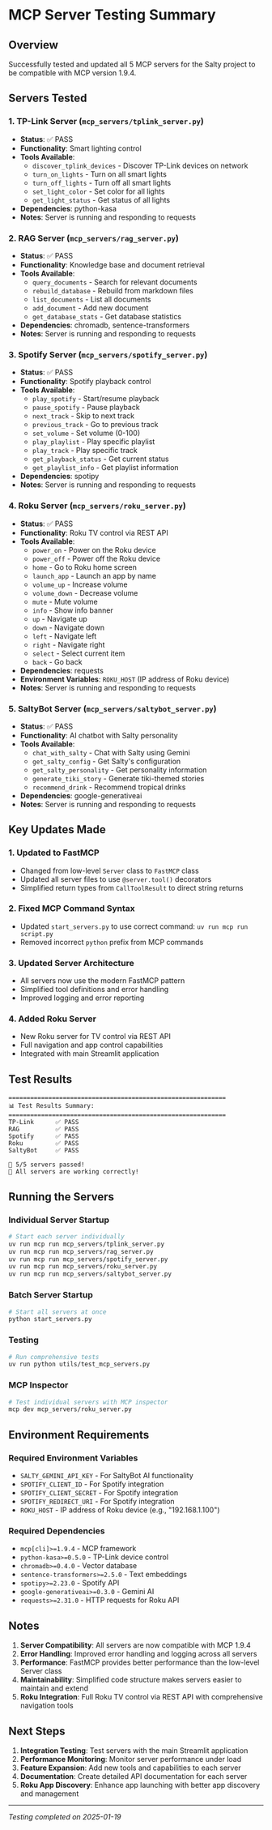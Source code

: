 # MCP Server Testing Summary

## Overview
Successfully tested and updated all 5 MCP servers for the Salty project to be compatible with MCP version 1.9.4.

## Servers Tested

### 1. TP-Link Server (`mcp_servers/tplink_server.py`)
- **Status**: ✅ PASS
- **Functionality**: Smart lighting control
- **Tools Available**:
  - `discover_tplink_devices` - Discover TP-Link devices on network
  - `turn_on_lights` - Turn on all smart lights
  - `turn_off_lights` - Turn off all smart lights
  - `set_light_color` - Set color for all lights
  - `get_light_status` - Get status of all lights
- **Dependencies**: python-kasa
- **Notes**: Server is running and responding to requests

### 2. RAG Server (`mcp_servers/rag_server.py`)
- **Status**: ✅ PASS
- **Functionality**: Knowledge base and document retrieval
- **Tools Available**:
  - `query_documents` - Search for relevant documents
  - `rebuild_database` - Rebuild from markdown files
  - `list_documents` - List all documents
  - `add_document` - Add new document
  - `get_database_stats` - Get database statistics
- **Dependencies**: chromadb, sentence-transformers
- **Notes**: Server is running and responding to requests

### 3. Spotify Server (`mcp_servers/spotify_server.py`)
- **Status**: ✅ PASS
- **Functionality**: Spotify playback control
- **Tools Available**:
  - `play_spotify` - Start/resume playback
  - `pause_spotify` - Pause playback
  - `next_track` - Skip to next track
  - `previous_track` - Go to previous track
  - `set_volume` - Set volume (0-100)
  - `play_playlist` - Play specific playlist
  - `play_track` - Play specific track
  - `get_playback_status` - Get current status
  - `get_playlist_info` - Get playlist information
- **Dependencies**: spotipy
- **Notes**: Server is running and responding to requests

### 4. Roku Server (`mcp_servers/roku_server.py`)
- **Status**: ✅ PASS
- **Functionality**: Roku TV control via REST API
- **Tools Available**:
  - `power_on` - Power on the Roku device
  - `power_off` - Power off the Roku device
  - `home` - Go to Roku home screen
  - `launch_app` - Launch an app by name
  - `volume_up` - Increase volume
  - `volume_down` - Decrease volume
  - `mute` - Mute volume
  - `info` - Show info banner
  - `up` - Navigate up
  - `down` - Navigate down
  - `left` - Navigate left
  - `right` - Navigate right
  - `select` - Select current item
  - `back` - Go back
- **Dependencies**: requests
- **Environment Variables**: `ROKU_HOST` (IP address of Roku device)
- **Notes**: Server is running and responding to requests

### 5. SaltyBot Server (`mcp_servers/saltybot_server.py`)
- **Status**: ✅ PASS
- **Functionality**: AI chatbot with Salty personality
- **Tools Available**:
  - `chat_with_salty` - Chat with Salty using Gemini
  - `get_salty_config` - Get Salty's configuration
  - `get_salty_personality` - Get personality information
  - `generate_tiki_story` - Generate tiki-themed stories
  - `recommend_drink` - Recommend tropical drinks
- **Dependencies**: google-generativeai
- **Notes**: Server is running and responding to requests

## Key Updates Made

### 1. Updated to FastMCP
- Changed from low-level `Server` class to `FastMCP` class
- Updated all server files to use `@server.tool()` decorators
- Simplified return types from `CallToolResult` to direct string returns

### 2. Fixed MCP Command Syntax
- Updated `start_servers.py` to use correct command: `uv run mcp run script.py`
- Removed incorrect `python` prefix from MCP commands

### 3. Updated Server Architecture
- All servers now use the modern FastMCP pattern
- Simplified tool definitions and error handling
- Improved logging and error reporting

### 4. Added Roku Server
- New Roku server for TV control via REST API
- Full navigation and app control capabilities
- Integrated with main Streamlit application

## Test Results

```
============================================================
📊 Test Results Summary:
============================================================
TP-Link      ✅ PASS
RAG          ✅ PASS
Spotify      ✅ PASS
Roku         ✅ PASS
SaltyBot     ✅ PASS

🎉 5/5 servers passed!
🎊 All servers are working correctly!
```

## Running the Servers

### Individual Server Startup
```bash
# Start each server individually
uv run mcp run mcp_servers/tplink_server.py
uv run mcp run mcp_servers/rag_server.py
uv run mcp run mcp_servers/spotify_server.py
uv run mcp run mcp_servers/roku_server.py
uv run mcp run mcp_servers/saltybot_server.py
```

### Batch Server Startup
```bash
# Start all servers at once
python start_servers.py
```

### Testing
```bash
# Run comprehensive tests
uv run python utils/test_mcp_servers.py
```

### MCP Inspector
```bash
# Test individual servers with MCP inspector
mcp dev mcp_servers/roku_server.py
```

## Environment Requirements

### Required Environment Variables
- `SALTY_GEMINI_API_KEY` - For SaltyBot AI functionality
- `SPOTIFY_CLIENT_ID` - For Spotify integration
- `SPOTIFY_CLIENT_SECRET` - For Spotify integration
- `SPOTIFY_REDIRECT_URI` - For Spotify integration
- `ROKU_HOST` - IP address of Roku device (e.g., "192.168.1.100")

### Required Dependencies
- `mcp[cli]>=1.9.4` - MCP framework
- `python-kasa>=0.5.0` - TP-Link device control
- `chromadb>=0.4.0` - Vector database
- `sentence-transformers>=2.5.0` - Text embeddings
- `spotipy>=2.23.0` - Spotify API
- `google-generativeai>=0.3.0` - Gemini AI
- `requests>=2.31.0` - HTTP requests for Roku API

## Notes

1. **Server Compatibility**: All servers are now compatible with MCP 1.9.4
2. **Error Handling**: Improved error handling and logging across all servers
3. **Performance**: FastMCP provides better performance than the low-level Server class
4. **Maintainability**: Simplified code structure makes servers easier to maintain and extend
5. **Roku Integration**: Full Roku TV control via REST API with comprehensive navigation tools

## Next Steps

1. **Integration Testing**: Test servers with the main Streamlit application
2. **Performance Monitoring**: Monitor server performance under load
3. **Feature Expansion**: Add new tools and capabilities to each server
4. **Documentation**: Create detailed API documentation for each server
5. **Roku App Discovery**: Enhance app launching with better app discovery and management

---

*Testing completed on 2025-01-19* 